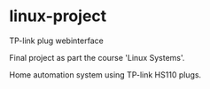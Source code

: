 # linux-project
TP-link plug webinterface


Final project as part the course 'Linux Systems'.

Home automation system using TP-link HS110 plugs.
